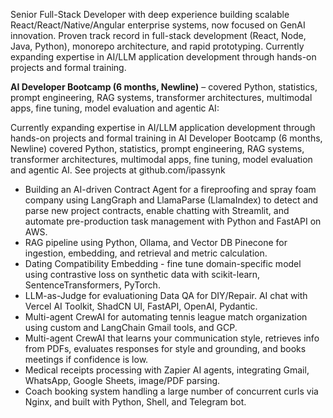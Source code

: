 
Senior Full-Stack Developer with deep experience building scalable React/React/Native/Angular enterprise systems, now focused on GenAI innovation. Proven track record in full-stack development (React, Node, Java, Python), monorepo architecture, and rapid prototyping. Currently expanding expertise in AI/LLM application development through hands-on projects and formal training.

**AI Developer Bootcamp (6 months, Newline)** – covered Python, statistics, prompt engineering, RAG systems, transformer architectures, multimodal apps, fine tuning, model evaluation and agentic AI:

Currently expanding expertise in AI/LLM application development through hands-on projects and formal training in AI Developer Bootcamp (6 months, Newline) covered Python, statistics, prompt engineering, RAG systems, transformer architectures, multimodal apps, fine tuning, model evaluation and agentic AI.  See projects at  github.com/ipassynk

- Building an AI-driven Contract Agent for a fireproofing and spray foam company using LangGraph and LlamaParse (LlamaIndex) to detect and parse new project contracts, enable chatting with Streamlit, and automate pre-production task management with Python and FastAPI on AWS.
- RAG pipeline using Python, Ollama, and Vector DB Pinecone for ingestion, embedding, and retrieval and metric calculation.
- Dating Compatibility Embedding - fine tune domain-specific model  using contrastive loss on synthetic data with scikit-learn, SentenceTransformers, PyTorch.
- LLM-as-Judge for evaluationing Data QA for DIY/Repair. AI chat with Vercel AI Toolkit, ShadCN UI, FastAPI, OpenAI, Pydantic.
- Multi-agent CrewAI for automating tennis league match organization using custom and LangChain Gmail tools, and GCP.
- Multi-agent CrewAI that learns your communication style, retrieves info from PDFs, evaluates responses for style and grounding, and books meetings if confidence is low.
- Medical receipts processing with Zapier AI agents, integrating Gmail, WhatsApp, Google Sheets, image/PDF parsing.
- Coach booking system handling a large number of concurrent curls via Nginx, and  built with  Python, Shell, and  Telegram bot.





<!--
**ipassynk/ipassynk** is a ✨ _special_ ✨ repository because its `README.md` (this file) appears on your GitHub profile.

Here are some ideas to get you started:

- 🔭 I’m currently working on ...
- 🌱 I’m currently learning ...
- 👯 I’m looking to collaborate on ...
- 🤔 I’m looking for help with ...
- 💬 Ask me about ...
- 📫 How to reach me: ...
- 😄 Pronouns: ...
- ⚡ Fun fact: ...
-->
